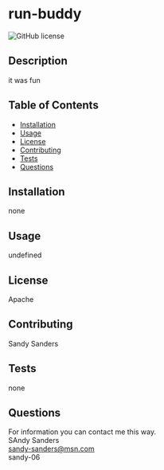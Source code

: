 # run-buddy
  ![GitHub license](https://img.shields.io/badge/license-Apache-blue.svg)
  
  ## Description
   it was fun
  ## Table of Contents
  * [Installation](#installation)
  * [Usage](#usage)
  * [License](#license)
  * [Contributing](#contributing)
  * [Tests](#tests)
  * [Questions](#questions)
  ## Installation
  none
  ## Usage
  undefined
  ## License
  Apache
  ## Contributing
  Sandy Sanders
  ## Tests
  none
  ## Questions
  For information you can contact me this way.<br />
  SAndy Sanders<br />
  sandy-sanders@msn.com<br />
  sandy-06
  
